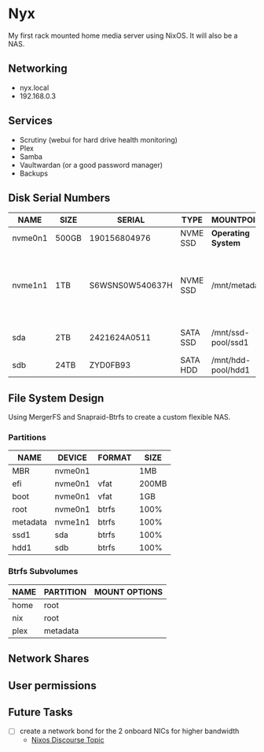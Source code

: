 # Nyx

My first rack mounted home media server using NixOS.
It will also be a NAS.

## Networking

- nyx.local
- 192.168.0.3

## Services

- Scrutiny (webui for hard drive health monitoring)
- Plex
- Samba
- Vaultwardan (or a good password manager)
- Backups

## Disk Serial Numbers

| NAME | SIZE | SERIAL | TYPE | MOUNTPOINT | PURPOSE | 
|-------|--------|--------|-------|-------|-------| 
| nvme0n1 | 500GB | 190156804976 | NVME SSD | **Operating System** | OS | 
| nvme1n1 | 1TB | S6WSNS0W540637H | NVME SSD | /mnt/metadata | Plex Metadata and other databases for fast webpage loading | 
| sda | 2TB | 2421624A0511 | SATA SSD | /mnt/ssd-pool/ssd1 | Cache for main storage | 
| sdb | 24TB | ZYD0FB93 | SATA HDD | /mnt/hdd-pool/hdd1 | Normal storage | 

## File System Design

Using MergerFS and Snapraid-Btrfs to create a custom flexible NAS.

### Partitions

| NAME | DEVICE | FORMAT | SIZE |
|---|---|---|---|
| MBR       | nvme0n1 |   | 1MB |
| efi       | nvme0n1 | vfat | 200MB |
| boot      | nvme0n1 | vfat  | 1GB |
| root      | nvme0n1 | btrfs | 100% |
| metadata  | nvme1n1 | btrfs  | 100% |
| ssd1 | sda | btrfs | 100% |
| hdd1 | sdb | btrfs | 100% |

### Btrfs Subvolumes

| NAME | PARTITION | MOUNT OPTIONS |
|---|---|---|
| home | root | |
| nix | root | |
| plex | metadata | |

## Network Shares

## User permissions

## Future Tasks

- [ ] create a network bond for the 2 onboard NICs for higher bandwidth
    - [Nixos Discourse Topic](https://discourse.nixos.org/t/bonding-interface/18346/6)
